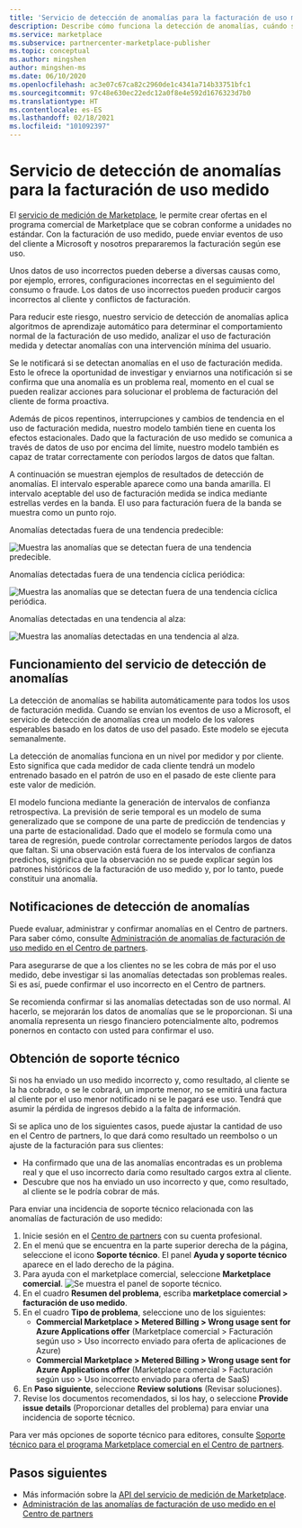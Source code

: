 ```yaml
---
title: 'Servicio de detección de anomalías para la facturación de uso medido: Microsoft Azure Marketplace'
description: Describe cómo funciona la detección de anomalías, cuándo se envían notificaciones y qué hacer con ellas, y las opciones de soporte técnico.
ms.service: marketplace
ms.subservice: partnercenter-marketplace-publisher
ms.topic: conceptual
ms.author: mingshen
author: mingshen-ms
ms.date: 06/10/2020
ms.openlocfilehash: ac3e07c67ca82c2960de1c4341a714b33751bfc1
ms.sourcegitcommit: 97c48e630ec22edc12a0f8e4e592d1676323d7b0
ms.translationtype: HT
ms.contentlocale: es-ES
ms.lasthandoff: 02/18/2021
ms.locfileid: "101092397"
---
```

# <a name="anomaly-detection-service-for-metered-billing"></a>Servicio de detección de anomalías para la facturación de uso medido

El [servicio de medición de Marketplace](marketplace-metering-service-apis-faq.md), le permite crear ofertas en el programa comercial de Marketplace que se cobran conforme a unidades no estándar. Con la facturación de uso medido, puede enviar eventos de uso del cliente a Microsoft y nosotros prepararemos la facturación según ese uso.

Unos datos de uso incorrectos pueden deberse a diversas causas como, por ejemplo, errores, configuraciones incorrectas en el seguimiento del consumo o fraude. Los datos de uso incorrectos pueden producir cargos incorrectos al cliente y conflictos de facturación.

Para reducir este riesgo, nuestro servicio de detección de anomalías aplica algoritmos de aprendizaje automático para determinar el comportamiento normal de la facturación de uso medido, analizar el uso de facturación medida y detectar anomalías con una intervención mínima del usuario.

Se le notificará si se detectan anomalías en el uso de facturación medida. Esto le ofrece la oportunidad de investigar y enviarnos una notificación si se confirma que una anomalía es un problema real, momento en el cual se pueden realizar acciones para solucionar el problema de facturación del cliente de forma proactiva.

Además de picos repentinos, interrupciones y cambios de tendencia en el uso de facturación medida, nuestro modelo también tiene en cuenta los efectos estacionales. Dado que la facturación de uso medido se comunica a través de datos de uso por encima del límite, nuestro modelo también es capaz de tratar correctamente con períodos largos de datos que faltan.

A continuación se muestran ejemplos de resultados de detección de anomalías. El intervalo esperable aparece como una banda amarilla. El intervalo aceptable del uso de facturación medida se indica mediante estrellas verdes en la banda. El uso para facturación fuera de la banda se muestra como un punto rojo.  

Anomalías detectadas fuera de una tendencia predecible:

![Muestra las anomalías que se detectan fuera de una tendencia predecible.](media/anomaly-1.png)

Anomalías detectadas fuera de una tendencia cíclica periódica:

![Muestra las anomalías que se detectan fuera de una tendencia cíclica periódica.](media/anomaly-2.png)

Anomalías detectadas en una tendencia al alza:

![Muestra las anomalías detectadas en una tendencia al alza.](media/anomaly-3.png)

## <a name="how-anomaly-detection-service-works"></a>Funcionamiento del servicio de detección de anomalías

La detección de anomalías se habilita automáticamente para todos los usos de facturación medida. Cuando se envían los eventos de uso a Microsoft, el servicio de detección de anomalías crea un modelo de los valores esperables basado en los datos de uso del pasado. Este modelo se ejecuta semanalmente.

La detección de anomalías funciona en un nivel por medidor y por cliente. Esto significa que cada medidor de cada cliente tendrá un modelo entrenado basado en el patrón de uso en el pasado de este cliente para este valor de medición.

El modelo funciona mediante la generación de intervalos de confianza retrospectiva. La previsión de serie temporal es un modelo de suma generalizado que se compone de una parte de predicción de tendencias y una parte de estacionalidad. Dado que el modelo se formula como una tarea de regresión, puede controlar correctamente períodos largos de datos que faltan. Si una observación está fuera de los intervalos de confianza predichos, significa que la observación no se puede explicar según los patrones históricos de la facturación de uso medido y, por lo tanto, puede constituir una anomalía.

## <a name="anomaly-detection-notification"></a>Notificaciones de detección de anomalías

Puede evaluar, administrar y confirmar anomalías en el Centro de partners. Para saber cómo, consulte [Administración de anomalías de facturación de uso medido en el Centro de partners](../anomaly-detection.md).

Para asegurarse de que a los clientes no se les cobra de más por el uso medido, debe investigar si las anomalías detectadas son problemas reales. Si es así, puede confirmar el uso incorrecto en el Centro de partners.

Se recomienda confirmar si las anomalías detectadas son de uso normal. Al hacerlo, se mejorarán los datos de anomalías que se le proporcionan. Si una anomalía representa un riesgo financiero potencialmente alto, podremos ponernos en contacto con usted para confirmar el uso.

## <a name="when-and-how-to-get-support"></a>Obtención de soporte técnico

Si nos ha enviado un uso medido incorrecto y, como resultado, al cliente se la ha cobrado, o se le cobrará, un importe menor, no se emitirá una factura al cliente por el uso menor notificado ni se le pagará ese uso. Tendrá que asumir la pérdida de ingresos debido a la falta de información.

Si se aplica uno de los siguientes casos, puede ajustar la cantidad de uso en el Centro de partners, lo que dará como resultado un reembolso o un ajuste de la facturación para sus clientes:

- Ha confirmado que una de las anomalías encontradas es un problema real y que el uso incorrecto daría como resultado cargos extra al cliente.
- Descubre que nos ha enviado un uso incorrecto y que, como resultado, al cliente se le podría cobrar de más.

Para enviar una incidencia de soporte técnico relacionada con las anomalías de facturación de uso medido:

1. Inicie sesión en el [Centro de partners](https://partner.microsoft.com/dashboard/commercial-marketplace/overview) con su cuenta profesional.
1. En el menú que se encuentra en la parte superior derecha de la página, seleccione el icono **Soporte técnico**. El panel **Ayuda y soporte técnico** aparece en el lado derecho de la página.
1. Para ayuda con el marketplace comercial, seleccione **Marketplace comercial**.
   ![Se muestra el panel de soporte técnico.](../media/support/commercial-marketplace-support-pane.png)
1. En el cuadro **Resumen del problema**, escriba **marketplace comercial > facturación de uso medido**.
1. En el cuadro **Tipo de problema**, seleccione uno de los siguientes:
    - **Commercial Marketplace > Metered Billing > Wrong usage sent for Azure Applications offer** (Marketplace comercial > Facturación según uso > Uso incorrecto enviado para oferta de aplicaciones de Azure)
    - **Commercial Marketplace > Metered Billing > Wrong usage sent for Azure Applications offer** (Marketplace comercial > Facturación según uso > Uso incorrecto enviado para oferta de SaaS)
1. En **Paso siguiente**, seleccione **Review solutions** (Revisar soluciones).
1. Revise los documentos recomendados, si los hay, o seleccione **Provide issue details** (Proporcionar detalles del problema) para enviar una incidencia de soporte técnico.

Para ver más opciones de soporte técnico para editores, consulte [Soporte técnico para el programa Marketplace comercial en el Centro de partners](../support.md).

## <a name="next-steps"></a>Pasos siguientes

- Más información sobre la [API del servicio de medición de Marketplace](marketplace-metering-service-apis.md).
- [Administración de las anomalías de facturación de uso medido en el Centro de partners](../anomaly-detection.md)
